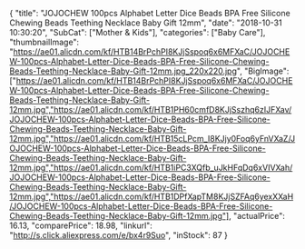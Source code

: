 {
	"title": "JOJOCHEW 100pcs Alphabet Letter Dice Beads BPA Free  Silicone Chewing Beads Teething Necklace  Baby Gift 12mm",
	"date": "2018-10-31 10:30:20",
	"SubCat": ["Mother & Kids"],
	"categories": ["Baby Care"],
	"thumbnailImage": "https://ae01.alicdn.com/kf/HTB14BrPchPI8KJjSspoq6x6MFXaC/JOJOCHEW-100pcs-Alphabet-Letter-Dice-Beads-BPA-Free-Silicone-Chewing-Beads-Teething-Necklace-Baby-Gift-12mm.jpg_220x220.jpg",
	"BigImage": ["https://ae01.alicdn.com/kf/HTB14BrPchPI8KJjSspoq6x6MFXaC/JOJOCHEW-100pcs-Alphabet-Letter-Dice-Beads-BPA-Free-Silicone-Chewing-Beads-Teething-Necklace-Baby-Gift-12mm.jpg","https://ae01.alicdn.com/kf/HTB1PH60cmfD8KJjSszhq6zIJFXav/JOJOCHEW-100pcs-Alphabet-Letter-Dice-Beads-BPA-Free-Silicone-Chewing-Beads-Teething-Necklace-Baby-Gift-12mm.jpg","https://ae01.alicdn.com/kf/HTB15cLPcm_I8KJjy0Foq6yFnVXaZ/JOJOCHEW-100pcs-Alphabet-Letter-Dice-Beads-BPA-Free-Silicone-Chewing-Beads-Teething-Necklace-Baby-Gift-12mm.jpg","https://ae01.alicdn.com/kf/HTB1iPC3XQfb_uJkHFqDq6xVIVXah/JOJOCHEW-100pcs-Alphabet-Letter-Dice-Beads-BPA-Free-Silicone-Chewing-Beads-Teething-Necklace-Baby-Gift-12mm.jpg","https://ae01.alicdn.com/kf/HTB1DPfXapTM8KJjSZFAq6yexXXaH/JOJOCHEW-100pcs-Alphabet-Letter-Dice-Beads-BPA-Free-Silicone-Chewing-Beads-Teething-Necklace-Baby-Gift-12mm.jpg"],
	"actualPrice": 16.13,
	"comparePrice": 18.98,
	"linkurl": "http://s.click.aliexpress.com/e/bx4r9Suo",
	"inStock": 87
}
